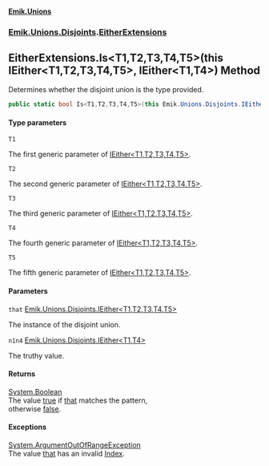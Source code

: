 #### [Emik.Unions](index.md 'index')
### [Emik.Unions.Disjoints](Emik.Unions.Disjoints.md 'Emik.Unions.Disjoints').[EitherExtensions](EitherExtensions.md 'Emik.Unions.Disjoints.EitherExtensions')

## EitherExtensions.Is<T1,T2,T3,T4,T5>(this IEither<T1,T2,T3,T4,T5>, IEither<T1,T4>) Method

Determines whether the disjoint union is the type provided.

```csharp
public static bool Is<T1,T2,T3,T4,T5>(this Emik.Unions.Disjoints.IEither<T1,T2,T3,T4,T5> that, out Emik.Unions.Disjoints.IEither<T1,T4>? n1n4);
```
#### Type parameters

<a name='Emik.Unions.Disjoints.EitherExtensions.Is_T1,T2,T3,T4,T5_(thisEmik.Unions.Disjoints.IEither_T1,T2,T3,T4,T5_,Emik.Unions.Disjoints.IEither_T1,T4_).T1'></a>

`T1`

The first generic parameter of [IEither&lt;T1,T2,T3,T4,T5&gt;](IEither{T1,T2,T3,T4,T5}.md 'Emik.Unions.Disjoints.IEither<T1,T2,T3,T4,T5>').

<a name='Emik.Unions.Disjoints.EitherExtensions.Is_T1,T2,T3,T4,T5_(thisEmik.Unions.Disjoints.IEither_T1,T2,T3,T4,T5_,Emik.Unions.Disjoints.IEither_T1,T4_).T2'></a>

`T2`

The second generic parameter of [IEither&lt;T1,T2,T3,T4,T5&gt;](IEither{T1,T2,T3,T4,T5}.md 'Emik.Unions.Disjoints.IEither<T1,T2,T3,T4,T5>').

<a name='Emik.Unions.Disjoints.EitherExtensions.Is_T1,T2,T3,T4,T5_(thisEmik.Unions.Disjoints.IEither_T1,T2,T3,T4,T5_,Emik.Unions.Disjoints.IEither_T1,T4_).T3'></a>

`T3`

The third generic parameter of [IEither&lt;T1,T2,T3,T4,T5&gt;](IEither{T1,T2,T3,T4,T5}.md 'Emik.Unions.Disjoints.IEither<T1,T2,T3,T4,T5>').

<a name='Emik.Unions.Disjoints.EitherExtensions.Is_T1,T2,T3,T4,T5_(thisEmik.Unions.Disjoints.IEither_T1,T2,T3,T4,T5_,Emik.Unions.Disjoints.IEither_T1,T4_).T4'></a>

`T4`

The fourth generic parameter of [IEither&lt;T1,T2,T3,T4,T5&gt;](IEither{T1,T2,T3,T4,T5}.md 'Emik.Unions.Disjoints.IEither<T1,T2,T3,T4,T5>').

<a name='Emik.Unions.Disjoints.EitherExtensions.Is_T1,T2,T3,T4,T5_(thisEmik.Unions.Disjoints.IEither_T1,T2,T3,T4,T5_,Emik.Unions.Disjoints.IEither_T1,T4_).T5'></a>

`T5`

The fifth generic parameter of [IEither&lt;T1,T2,T3,T4,T5&gt;](IEither{T1,T2,T3,T4,T5}.md 'Emik.Unions.Disjoints.IEither<T1,T2,T3,T4,T5>').
#### Parameters

<a name='Emik.Unions.Disjoints.EitherExtensions.Is_T1,T2,T3,T4,T5_(thisEmik.Unions.Disjoints.IEither_T1,T2,T3,T4,T5_,Emik.Unions.Disjoints.IEither_T1,T4_).that'></a>

`that` [Emik.Unions.Disjoints.IEither&lt;](IEither{T1,T2,T3,T4,T5}.md 'Emik.Unions.Disjoints.IEither<T1,T2,T3,T4,T5>')[T1](EitherExtensions.Is{T1,T2,T3,T4,T5}(IEither{T1,T2,T3,T4,T5},IEither&{T1,T4}).md#Emik.Unions.Disjoints.EitherExtensions.Is_T1,T2,T3,T4,T5_(thisEmik.Unions.Disjoints.IEither_T1,T2,T3,T4,T5_,Emik.Unions.Disjoints.IEither_T1,T4_).T1 'Emik.Unions.Disjoints.EitherExtensions.Is<T1,T2,T3,T4,T5>(this Emik.Unions.Disjoints.IEither<T1,T2,T3,T4,T5>, Emik.Unions.Disjoints.IEither<T1,T4>).T1')[,](IEither{T1,T2,T3,T4,T5}.md 'Emik.Unions.Disjoints.IEither<T1,T2,T3,T4,T5>')[T2](EitherExtensions.Is{T1,T2,T3,T4,T5}(IEither{T1,T2,T3,T4,T5},IEither&{T1,T4}).md#Emik.Unions.Disjoints.EitherExtensions.Is_T1,T2,T3,T4,T5_(thisEmik.Unions.Disjoints.IEither_T1,T2,T3,T4,T5_,Emik.Unions.Disjoints.IEither_T1,T4_).T2 'Emik.Unions.Disjoints.EitherExtensions.Is<T1,T2,T3,T4,T5>(this Emik.Unions.Disjoints.IEither<T1,T2,T3,T4,T5>, Emik.Unions.Disjoints.IEither<T1,T4>).T2')[,](IEither{T1,T2,T3,T4,T5}.md 'Emik.Unions.Disjoints.IEither<T1,T2,T3,T4,T5>')[T3](EitherExtensions.Is{T1,T2,T3,T4,T5}(IEither{T1,T2,T3,T4,T5},IEither&{T1,T4}).md#Emik.Unions.Disjoints.EitherExtensions.Is_T1,T2,T3,T4,T5_(thisEmik.Unions.Disjoints.IEither_T1,T2,T3,T4,T5_,Emik.Unions.Disjoints.IEither_T1,T4_).T3 'Emik.Unions.Disjoints.EitherExtensions.Is<T1,T2,T3,T4,T5>(this Emik.Unions.Disjoints.IEither<T1,T2,T3,T4,T5>, Emik.Unions.Disjoints.IEither<T1,T4>).T3')[,](IEither{T1,T2,T3,T4,T5}.md 'Emik.Unions.Disjoints.IEither<T1,T2,T3,T4,T5>')[T4](EitherExtensions.Is{T1,T2,T3,T4,T5}(IEither{T1,T2,T3,T4,T5},IEither&{T1,T4}).md#Emik.Unions.Disjoints.EitherExtensions.Is_T1,T2,T3,T4,T5_(thisEmik.Unions.Disjoints.IEither_T1,T2,T3,T4,T5_,Emik.Unions.Disjoints.IEither_T1,T4_).T4 'Emik.Unions.Disjoints.EitherExtensions.Is<T1,T2,T3,T4,T5>(this Emik.Unions.Disjoints.IEither<T1,T2,T3,T4,T5>, Emik.Unions.Disjoints.IEither<T1,T4>).T4')[,](IEither{T1,T2,T3,T4,T5}.md 'Emik.Unions.Disjoints.IEither<T1,T2,T3,T4,T5>')[T5](EitherExtensions.Is{T1,T2,T3,T4,T5}(IEither{T1,T2,T3,T4,T5},IEither&{T1,T4}).md#Emik.Unions.Disjoints.EitherExtensions.Is_T1,T2,T3,T4,T5_(thisEmik.Unions.Disjoints.IEither_T1,T2,T3,T4,T5_,Emik.Unions.Disjoints.IEither_T1,T4_).T5 'Emik.Unions.Disjoints.EitherExtensions.Is<T1,T2,T3,T4,T5>(this Emik.Unions.Disjoints.IEither<T1,T2,T3,T4,T5>, Emik.Unions.Disjoints.IEither<T1,T4>).T5')[&gt;](IEither{T1,T2,T3,T4,T5}.md 'Emik.Unions.Disjoints.IEither<T1,T2,T3,T4,T5>')

The instance of the disjoint union.

<a name='Emik.Unions.Disjoints.EitherExtensions.Is_T1,T2,T3,T4,T5_(thisEmik.Unions.Disjoints.IEither_T1,T2,T3,T4,T5_,Emik.Unions.Disjoints.IEither_T1,T4_).n1n4'></a>

`n1n4` [Emik.Unions.Disjoints.IEither&lt;](IEither{T1,T2}.md 'Emik.Unions.Disjoints.IEither<T1,T2>')[T1](EitherExtensions.Is{T1,T2,T3,T4,T5}(IEither{T1,T2,T3,T4,T5},IEither&{T1,T4}).md#Emik.Unions.Disjoints.EitherExtensions.Is_T1,T2,T3,T4,T5_(thisEmik.Unions.Disjoints.IEither_T1,T2,T3,T4,T5_,Emik.Unions.Disjoints.IEither_T1,T4_).T1 'Emik.Unions.Disjoints.EitherExtensions.Is<T1,T2,T3,T4,T5>(this Emik.Unions.Disjoints.IEither<T1,T2,T3,T4,T5>, Emik.Unions.Disjoints.IEither<T1,T4>).T1')[,](IEither{T1,T2}.md 'Emik.Unions.Disjoints.IEither<T1,T2>')[T4](EitherExtensions.Is{T1,T2,T3,T4,T5}(IEither{T1,T2,T3,T4,T5},IEither&{T1,T4}).md#Emik.Unions.Disjoints.EitherExtensions.Is_T1,T2,T3,T4,T5_(thisEmik.Unions.Disjoints.IEither_T1,T2,T3,T4,T5_,Emik.Unions.Disjoints.IEither_T1,T4_).T4 'Emik.Unions.Disjoints.EitherExtensions.Is<T1,T2,T3,T4,T5>(this Emik.Unions.Disjoints.IEither<T1,T2,T3,T4,T5>, Emik.Unions.Disjoints.IEither<T1,T4>).T4')[&gt;](IEither{T1,T2}.md 'Emik.Unions.Disjoints.IEither<T1,T2>')

The truthy value.

#### Returns
[System.Boolean](https://docs.microsoft.com/en-us/dotnet/api/System.Boolean 'System.Boolean')  
The value [true](https://docs.microsoft.com/en-us/dotnet/csharp/language-reference/builtin-types/bool 'https://docs.microsoft.com/en-us/dotnet/csharp/language-reference/builtin-types/bool') if [that](EitherExtensions.Is{T1,T2,T3,T4,T5}(IEither{T1,T2,T3,T4,T5},IEither&{T1,T4}).md#Emik.Unions.Disjoints.EitherExtensions.Is_T1,T2,T3,T4,T5_(thisEmik.Unions.Disjoints.IEither_T1,T2,T3,T4,T5_,Emik.Unions.Disjoints.IEither_T1,T4_).that 'Emik.Unions.Disjoints.EitherExtensions.Is<T1,T2,T3,T4,T5>(this Emik.Unions.Disjoints.IEither<T1,T2,T3,T4,T5>, Emik.Unions.Disjoints.IEither<T1,T4>).that') matches the pattern,  
otherwise [false](https://docs.microsoft.com/en-us/dotnet/csharp/language-reference/builtin-types/bool 'https://docs.microsoft.com/en-us/dotnet/csharp/language-reference/builtin-types/bool').

#### Exceptions

[System.ArgumentOutOfRangeException](https://docs.microsoft.com/en-us/dotnet/api/System.ArgumentOutOfRangeException 'System.ArgumentOutOfRangeException')  
The value [that](EitherExtensions.Is{T1,T2,T3,T4,T5}(IEither{T1,T2,T3,T4,T5},IEither&{T1,T4}).md#Emik.Unions.Disjoints.EitherExtensions.Is_T1,T2,T3,T4,T5_(thisEmik.Unions.Disjoints.IEither_T1,T2,T3,T4,T5_,Emik.Unions.Disjoints.IEither_T1,T4_).that 'Emik.Unions.Disjoints.EitherExtensions.Is<T1,T2,T3,T4,T5>(this Emik.Unions.Disjoints.IEither<T1,T2,T3,T4,T5>, Emik.Unions.Disjoints.IEither<T1,T4>).that') has an invalid [Index](IEither.Index.md 'Emik.Unions.Disjoints.IEither.Index').